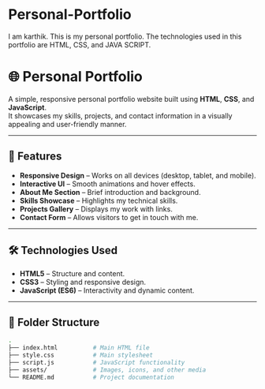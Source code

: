 # Personal-Portfolio

I am karthik. This is my personal portfolio. The technologies used in this portfolio are HTML, CSS, and JAVA SCRIPT.

# 🌐 Personal Portfolio

A simple, responsive personal portfolio website built using **HTML**, **CSS**, and **JavaScript**.  
It showcases my skills, projects, and contact information in a visually appealing and user-friendly manner.

---

## 📌 Features
- **Responsive Design** – Works on all devices (desktop, tablet, and mobile).
- **Interactive UI** – Smooth animations and hover effects.
- **About Me Section** – Brief introduction and background.
- **Skills Showcase** – Highlights my technical skills.
- **Projects Gallery** – Displays my work with links.
- **Contact Form** – Allows visitors to get in touch with me.

---

## 🛠️ Technologies Used
- **HTML5** – Structure and content.
- **CSS3** – Styling and responsive design.
- **JavaScript (ES6)** – Interactivity and dynamic content.

---

## 📂 Folder Structure
```bash
.
├── index.html          # Main HTML file
├── style.css           # Main stylesheet
├── script.js           # JavaScript functionality
├── assets/             # Images, icons, and other media
└── README.md           # Project documentation
